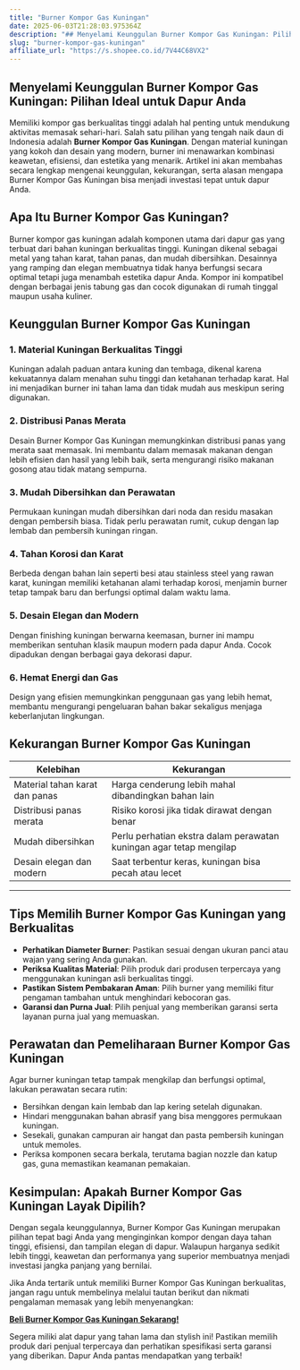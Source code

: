 ```yaml
---
title: "Burner Kompor Gas Kuningan"
date: 2025-06-03T21:28:03.975364Z
description: "## Menyelami Keunggulan Burner Kompor Gas Kuningan: Pilihan Ideal untuk Dapur Anda..."
slug: "burner-kompor-gas-kuningan"
affiliate_url: "https://s.shopee.co.id/7V44C68VX2"
---
```

## Menyelami Keunggulan Burner Kompor Gas Kuningan: Pilihan Ideal untuk Dapur Anda

Memiliki kompor gas berkualitas tinggi adalah hal penting untuk mendukung aktivitas memasak sehari-hari. Salah satu pilihan yang tengah naik daun di Indonesia adalah **Burner Kompor Gas Kuningan**. Dengan material kuningan yang kokoh dan desain yang modern, burner ini menawarkan kombinasi keawetan, efisiensi, dan estetika yang menarik. Artikel ini akan membahas secara lengkap mengenai keunggulan, kekurangan, serta alasan mengapa Burner Kompor Gas Kuningan bisa menjadi investasi tepat untuk dapur Anda.

## Apa Itu Burner Kompor Gas Kuningan?

Burner kompor gas kuningan adalah komponen utama dari dapur gas yang terbuat dari bahan kuningan berkualitas tinggi. Kuningan dikenal sebagai metal yang tahan karat, tahan panas, dan mudah dibersihkan. Desainnya yang ramping dan elegan membuatnya tidak hanya berfungsi secara optimal tetapi juga menambah estetika dapur Anda. Kompor ini kompatibel dengan berbagai jenis tabung gas dan cocok digunakan di rumah tinggal maupun usaha kuliner.

## Keunggulan Burner Kompor Gas Kuningan

### 1. Material Kuningan Berkualitas Tinggi
Kuningan adalah paduan antara kuning dan tembaga, dikenal karena kekuatannya dalam menahan suhu tinggi dan ketahanan terhadap karat. Hal ini menjadikan burner ini tahan lama dan tidak mudah aus meskipun sering digunakan.

### 2. Distribusi Panas Merata
Desain Burner Kompor Gas Kuningan memungkinkan distribusi panas yang merata saat memasak. Ini membantu dalam memasak makanan dengan lebih efisien dan hasil yang lebih baik, serta mengurangi risiko makanan gosong atau tidak matang sempurna.

### 3. Mudah Dibersihkan dan Perawatan
Permukaan kuningan mudah dibersihkan dari noda dan residu masakan dengan pembersih biasa. Tidak perlu perawatan rumit, cukup dengan lap lembab dan pembersih kuningan ringan.

### 4. Tahan Korosi dan Karat
Berbeda dengan bahan lain seperti besi atau stainless steel yang rawan karat, kuningan memiliki ketahanan alami terhadap korosi, menjamin burner tetap tampak baru dan berfungsi optimal dalam waktu lama.

### 5. Desain Elegan dan Modern
Dengan finishing kuningan berwarna keemasan, burner ini mampu memberikan sentuhan klasik maupun modern pada dapur Anda. Cocok dipadukan dengan berbagai gaya dekorasi dapur.

### 6. Hemat Energi dan Gas
Design yang efisien memungkinkan penggunaan gas yang lebih hemat, membantu mengurangi pengeluaran bahan bakar sekaligus menjaga keberlanjutan lingkungan.

## Kekurangan Burner Kompor Gas Kuningan

| Kelebihan | Kekurangan |
|------------|--------------|
| Material tahan karat dan panas | Harga cenderung lebih mahal dibandingkan bahan lain |
| Distribusi panas merata | Risiko korosi jika tidak dirawat dengan benar |
| Mudah dibersihkan | Perlu perhatian ekstra dalam perawatan kuningan agar tetap mengilap |
| Desain elegan dan modern | Saat terbentur keras, kuningan bisa pecah atau lecet |

--- 

## Tips Memilih Burner Kompor Gas Kuningan yang Berkualitas

- **Perhatikan Diameter Burner**: Pastikan sesuai dengan ukuran panci atau wajan yang sering Anda gunakan.
- **Periksa Kualitas Material**: Pilih produk dari produsen terpercaya yang menggunakan kuningan asli berkualitas tinggi.
- **Pastikan Sistem Pembakaran Aman**: Pilih burner yang memiliki fitur pengaman tambahan untuk menghindari kebocoran gas.
- **Garansi dan Purna Jual**: Pilih penjual yang memberikan garansi serta layanan purna jual yang memuaskan.

## Perawatan dan Pemeliharaan Burner Kompor Gas Kuningan

Agar burner kuningan tetap tampak mengkilap dan berfungsi optimal, lakukan perawatan secara rutin:

- Bersihkan dengan kain lembab dan lap kering setelah digunakan.
- Hindari menggunakan bahan abrasif yang bisa menggores permukaan kuningan.
- Sesekali, gunakan campuran air hangat dan pasta pembersih kuningan untuk memoles.
- Periksa komponen secara berkala, terutama bagian nozzle dan katup gas, guna memastikan keamanan pemakaian.

## Kesimpulan: Apakah Burner Kompor Gas Kuningan Layak Dipilih?

Dengan segala keunggulannya, Burner Kompor Gas Kuningan merupakan pilihan tepat bagi Anda yang menginginkan kompor dengan daya tahan tinggi, efisiensi, dan tampilan elegan di dapur. Walaupun harganya sedikit lebih tinggi, keawetan dan performanya yang superior membuatnya menjadi investasi jangka panjang yang bernilai.

Jika Anda tertarik untuk memiliki Burner Kompor Gas Kuningan berkualitas, jangan ragu untuk membelinya melalui tautan berikut dan nikmati pengalaman memasak yang lebih menyenangkan:

[**Beli Burner Kompor Gas Kuningan Sekarang!**](https://s.shopee.co.id/7V44C68VX2)

Segera miliki alat dapur yang tahan lama dan stylish ini! Pastikan memilih produk dari penjual terpercaya dan perhatikan spesifikasi serta garansi yang diberikan. Dapur Anda pantas mendapatkan yang terbaik!